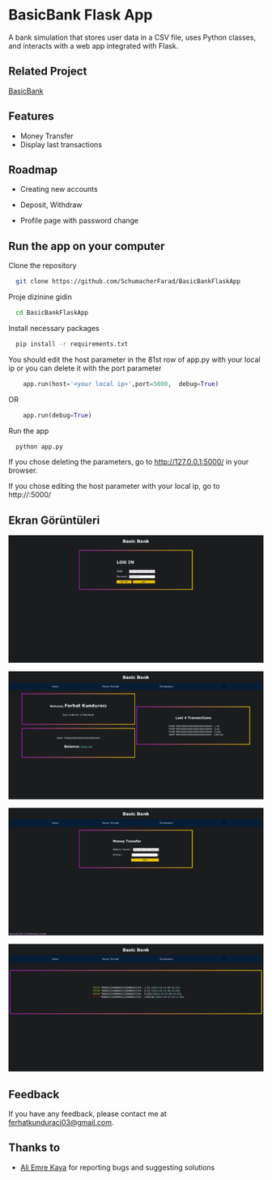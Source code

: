 
# BasicBank Flask App

A bank simulation that stores user data in a CSV file, uses Python classes, and interacts with a web app integrated with Flask.


## Related Project

[BasicBank](https://github.com/SchumacherFarad/BasicBank)

  
## Features

- Money Transfer
- Display last transactions

  
## Roadmap
- Creating new accounts

- Deposit, Withdraw

- Profile page with password change

  
## Run the app on your computer

Clone the repository

```bash
  git clone https://github.com/SchumacherFarad/BasicBankFlaskApp
```

Proje dizinine gidin

```bash
  cd BasicBankFlaskApp
```

Install necessary packages

```bash
  pip install -r requirements.txt
```

You should edit the host parameter in the 81st row of app.py with your local ip or you can delete it with the port parameter 
```python
    app.run(host='<your local ip>',port=5000,  debug=True)
```
OR
```python
    app.run(debug=True)
```


Run the app

```bash
  python app.py
```

If you chose deleting the parameters, go to http://127.0.0.1:5000/ in your browser.

If you chose editing the host parameter with your local ip, go to http://<your local ip>:5000/
  
## Ekran Görüntüleri

![Login Page](https://github.com/SchumacherFarad/SchumacherFarad/blob/main/RepoImages/BasicBankFlaskAppLogin.png?raw=true)

![Login Page](https://github.com/SchumacherFarad/SchumacherFarad/blob/main/RepoImages/BasicBankFlaskAppHome.png?raw=true)

![Login Page](https://github.com/SchumacherFarad/SchumacherFarad/blob/main/RepoImages/BasicBankFlaskAppMoneyTransfer.png?raw=true)

![Login Page](https://github.com/SchumacherFarad/SchumacherFarad/blob/main/RepoImages/BasicBankFlaskAppTransactions.png?raw=true)


  
## Feedback

If you have any feedback, please contact me at ferhatkunduraci03@gmail.com.

  
## Thanks to

- [Ali Emre Kaya](https://github.com/aliemre2023) for reporting bugs and suggesting solutions

  